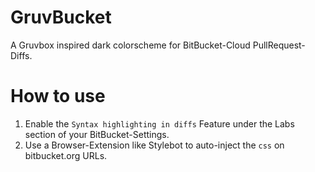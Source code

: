 # GruvBucket
A Gruvbox inspired dark colorscheme for BitBucket-Cloud PullRequest-Diffs.
# How to use
1. Enable the `Syntax highlighting in diffs` Feature under the Labs section of your BitBucket-Settings.
2. Use a Browser-Extension like Stylebot to auto-inject the `css` on bitbucket.org URLs.

